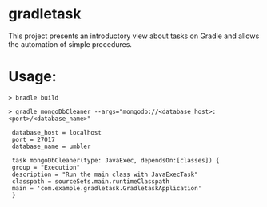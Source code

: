 # gradletask

This project presents an introductory view about tasks on Gradle and allows the automation of simple procedures.

# Usage:

    > bradle build

    > gradle mongoDbCleaner --args="mongodb://<database_host>:<port>/<database_name>"

     database_host = localhost
     port = 27017
     database_name = umbler

     task mongoDbCleaner(type: JavaExec, dependsOn:[classes]) {
	 group = "Execution"
	 description = "Run the main class with JavaExecTask"
	 classpath = sourceSets.main.runtimeClasspath
	 main = 'com.example.gradletask.GradletaskApplication'
     }
